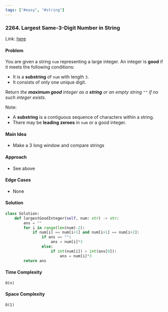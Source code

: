```yaml
---
tags: ["#easy", "#string"]
---
```

### 2264. Largest Same-3-Digit Number in String

Link: [here](https://leetcode.com/problems/largest-3-same-digit-number-in-string/)

#### Problem
You are given a string `num` representing a large integer. An integer is **good** if it meets the following conditions:
- It is a **substring** of `num` with length `3`.
- It consists of only one unique digit.

Return _the **maximum good** integer as a **string** or an empty string_ `""` _if no such integer exists_.

Note:
- A **substring** is a contiguous sequence of characters within a string.
- There may be **leading zeroes** in `num` or a good integer.

#### Main Idea
- Make a 3 long window and compare strings

#### Approach
- See above

#### Edge Cases
- None

#### Solution
```python 
class Solution:
    def largestGoodInteger(self, num: str) -> str:
        ans = ""
        for i in range(len(num)-2):
            if num[i] == num[i+1] and num[i+1] == num[i+2]:
                if ans == "":
                    ans = num[i]*3
                else:
                    if int(num[i]) > int(ans[0]):
                        ans = num[i]*3
        return ans
```

#### Time Complexity
`O(n)`

#### Space Complexity
`O(1)`

